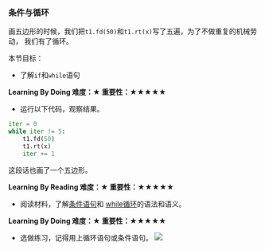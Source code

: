 ### 条件与循环

画五边形的时候，我们把`t1.fd(50)`和`t1.rt(x)`写了五遍，为了不做重复的机械劳动，
我们有了循环。

本节目标：
- 了解`if`和`while`语句

**Learning By Doing 难度：★ 重要性：★★★★★**

- 运行以下代码，观察结果。
```python
iter = 0
while iter != 5:
    t1.fd(50)
    t1.rt(x)
    iter += 1
```
这段话也画了一个五边形。

**Learning By Reading 难度：★ 重要性：★★★★★**

- 阅读材料，了解[条件语句](http://blog.csdn.net/leexide/article/details/17359943)和
[while循环](http://www.runoob.com/python3/python3-loop.html)的语法和语义。

**Learning By Doing 难度：★ 重要性：★★★★★**

- 选做练习，记得用上循环语句或条件语句。
![](http://s4.sinaimg.cn/large/5fd454d0gx6CyHMOSXNe3&690)
